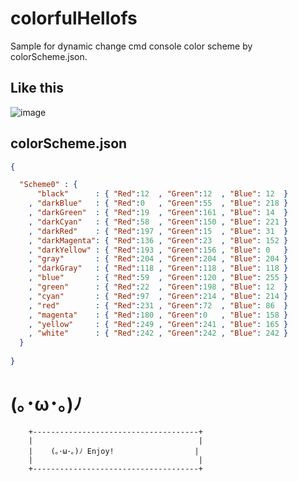# colorfulHellofs

Sample for dynamic change cmd console color scheme by colorScheme.json.

## Like this

![image](https://user-images.githubusercontent.com/17691683/204086961-ce0f9acc-6e8c-4e48-b308-75ae8b6d5a77.png)

## colorScheme.json

```json
{

  "Scheme0" : {
      "black"      : { "Red":12  , "Green":12  , "Blue": 12  }
    , "darkBlue"   : { "Red":0   , "Green":55  , "Blue": 218 }
    , "darkGreen"  : { "Red":19  , "Green":161 , "Blue": 14  }
    , "darkCyan"   : { "Red":58  , "Green":150 , "Blue": 221 }
    , "darkRed"    : { "Red":197 , "Green":15  , "Blue": 31  }
    , "darkMagenta": { "Red":136 , "Green":23  , "Blue": 152 }
    , "darkYellow" : { "Red":193 , "Green":156 , "Blue": 0   }
    , "gray"       : { "Red":204 , "Green":204 , "Blue": 204 }
    , "darkGray"   : { "Red":118 , "Green":118 , "Blue": 118 }
    , "blue"       : { "Red":59  , "Green":120 , "Blue": 255 }
    , "green"      : { "Red":22  , "Green":198 , "Blue": 12  }
    , "cyan"       : { "Red":97  , "Green":214 , "Blue": 214 }
    , "red"        : { "Red":231 , "Green":72  , "Blue": 86  }
    , "magenta"    : { "Red":180 , "Green":0   , "Blue": 158 }
    , "yellow"     : { "Red":249 , "Green":241 , "Blue": 165 }
    , "white"      : { "Red":242 , "Green":242 , "Blue": 242 }
  }
  
}

```

# (｡･ω･｡)ﾉ

```
    +-------------------------------------+
    |                                     |
    |    (｡･ω･｡)ﾉ Enjoy!                  |
    |                                     |
    +-------------------------------------+
```
